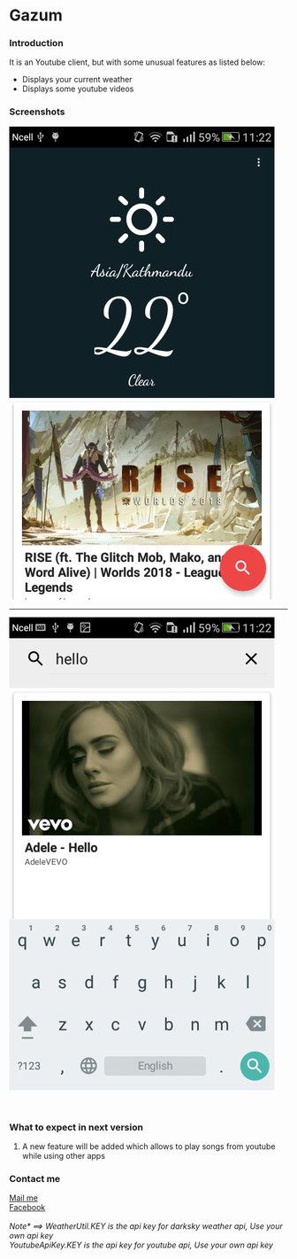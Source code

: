 <h1> Gazum </h1>
<h3>Introduction</h3>
It is an Youtube client, but with some unusual features as listed below:
<ul>
  <li>Displays your current weather</li>
  <li>Displays some youtube videos</li>
</ul>
<h3>Screenshots</h3>

![Image Screenshot 1](/screenshots/Screenshot1.png) <hr> ![Image Screenshot 2](/screenshots/Screenshot2.png)

<br>
<h3>What to expect in next version</h3>
<ol type="1">
  <li>A new feature will be added which allows to play songs from youtube while using other apps</li>
</ol>
<h3>Contact me</h3>
<a href="mailto:7suranjanpoudel7@gmail.com">Mail me</a><br>
<a href="https://www.facebook.com/suranjan.poudel.7">Facebook</a>
<br><br>
<i>Note* ==> WeatherUtil.KEY is the api key for darksky weather api, Use your own api key<br>
             YoutubeApiKey.KEY is the api key for youtube api, Use your own api key</i>
